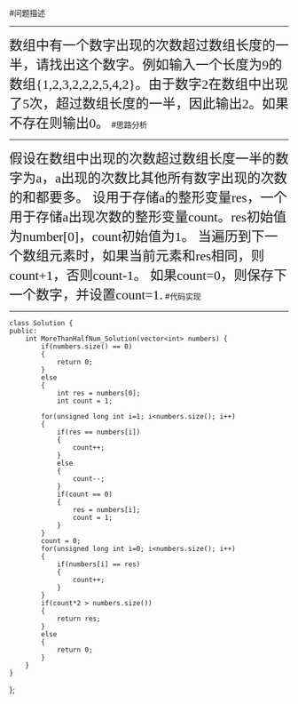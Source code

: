 #问题描述

----------

<font face="黑体" size=5>
数组中有一个数字出现的次数超过数组长度的一半，请找出这个数字。例如输入一个长度为9的数组{1,2,3,2,2,2,5,4,2}。由于数字2在数组中出现了5次，超过数组长度的一半，因此输出2。如果不存在则输出0。</font>
#思路分析

----------

<font face="黑体" size=5>
假设在数组中出现的次数超过数组长度一半的数字为a，a出现的次数比其他所有数字出现的次数的和都要多。
设用于存储a的整形变量res，一个用于存储a出现次数的整形变量count。res初始值为number[0]，count初始值为1。
当遍历到下一个数组元素时，如果当前元素和res相同，则count+1，否则count-1。
如果count=0，则保存下一个数字，并设置count=1.</font>
#代码实现

----------
    class Solution {
    public:
        int MoreThanHalfNum_Solution(vector<int> numbers) {
            if(numbers.size() == 0)
            {
                return 0;
            }
            else
            {
                int res = numbers[0];
                int count = 1;
            
            for(unsigned long int i=1; i<numbers.size(); i++)
            {
                if(res == numbers[i])
                {
                    count++;
                }
                else
                {
                    count--;
                }
                if(count == 0)
                {
                    res = numbers[i];
                    count = 1;
                }
            }
            count = 0;
            for(unsigned long int i=0; i<numbers.size(); i++)
            {
                if(numbers[i] == res)
                {
                    count++;
                }
            }
            if(count*2 > numbers.size())
            {
                return res;
            }
            else
            {
                return 0;
            }
        }
    }
};
    